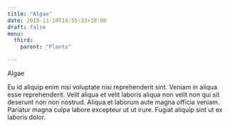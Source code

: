 ```yaml
---
title: "Algae"
date: 2018-11-10T14:55:33+10:00
draft: false
menu: 
  third:
    parent: "Plants"

---
```


Algae

Eu id aliquip enim nisi voluptate nisi reprehenderit sint. Veniam in aliqua esse reprehenderit. Velit aliqua et velit laboris aliqua non velit non qui sit deserunt non non nostrud. Aliqua et laborum aute magna officia veniam. Pariatur magna culpa labore excepteur ut ut irure. Fugiat aliquip sint ut ex laboris dolor.